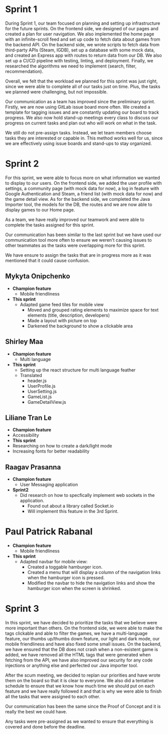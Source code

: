 # Sprint 1

During Sprint 1, our team focused on planning and setting up infrastructure for the future sprints. On the frontend side, we designed of our pages and created a plan for user navigation. We also implemented the home page with an infinite-scroll feed and set up code to fetch data about games from the backend API. On the backend side, we wrote scripts to fetch data from third-party APIs (Steam, IGDB), set up a database with some mock data, and created an Express app with routes to return data from our DB. We also set up a CI/CD pipeline with testing, linting, and deployment. Finally, we researched the algorithms we need to implement (search, filter, recommendation).

Overall, we felt that the workload we planned for this sprint was just right, since we were able to complete all of our tasks just on time. Plus, the tasks we planned were challenging, but not impossible.

Our communication as a team has improved since the preliminary sprint. Firstly, we are now using GitLab issue board more often. We created a template for tagging issues and are constantly updating our board to track progress. We also now hold stand-up meetings every class to discuss our progress on current tasks and plan out who will work on what in the task.

We still do not pre-assign tasks. Instead, we let team members choose tasks they are interested or capable in. This method works well for us, since we are effectively using issue boards and stand-ups to stay organized.

# Sprint 2

For this sprint, we were able to focus more on what information we wanted to display to our users. On the frontend side, we added the user profile with settings, a community page (with mock data for now), a log in feature with Google Authentication and Steam, a friend list (with mock data for now) and the game detail view. As for the backend side, we completed the Java Importer tool, the models for the DB, the routes and we are now able to display games to our Home page.

As a team, we have really improved our teamwork and were able to complete the tasks assigned for this sprint.

Our communication has been similar to the last sprint but we have used our communication tool more often to ensure we weren't causing issues to other teammates as the tasks were overlapping more for this sprint.

We have ensure to assign the tasks that are in progress more as it was mentioned that it could cause confusion.

## Mykyta Onipchenko
- **Champion feature**
  - Mobile friendliness
- **This sprint**
  - Adapted game feed tiles for mobile view
    - Moved and grouped rating elements to maximize space for text elements (title, description, developers)
    - Made a layout with picture on top
    - Darkened the background to show a clickable area

## Shirley Maa
- **Champion feature**
  - Multi language
- **This sprint**
  - Setting up the react structure for multi language feather 
  - Translated
    - header.js
    - UserProfile.js
    - UserSetting.js
    - GameList.js
    - GameDetailView.js 

## Liliane Tran Le
- **Champion feature**
 - Accessibility
- **This sprint**
 - Researching on how to create a dark/light mode
 - Increasing fonts for better readability

## Raagav Prasanna
- **Champion feature**
  - User Messaging application
- **Sprint2**
  - Did research on how to specfically implement web sockets in the application.
    - Found out about a library called Socket.io
    - Will implement this feature in the 3rd Sprint.

# Paul Patrick Rabanal
- **Champion feature**
  - Mobile friendliness
- **This sprint**
  - Adapted navbar for mobile view:
    - Created a toggable hamburger icon.
    - Created a menu that will display a column of the navigation links when the hamburger icon is pressed.
    - Modified the navbar to hide the navigation links and show the hamburger icon when the screen is shrinked.


# Sprint 3

In this sprint, we have decided to prioritize the tasks that we believe were more important than others. On the frontend side, we were able to make the tags clickable and able to filter the games, we have a multi-language feature, our thumbs up/thumbs down feature, our light and dark mode, our mobile friendliness and have also fixed some small issues. On the backend, we have ensured that the DB does not crash when a non-existent game is added, we have removed all the HTML tags that were generated when fetching from the API, we have also improved our security for any code injections or anything else and perfected our Java importer tool.

After the scum meeting, we decided to replan our priorities and have wrote them on the board so that it is clear to everyone. We also did a tentative schedule to ensure that we know how much time we should put on each feature and we have really followed it and that is why we were able to finish all the tasks that were assigned to each other.

Our communication has been the same since the Proof of Concept and it is really the best we could have.

Any tasks were pre-assigned as we wanted to ensure that everything is covered and done before the deadline.